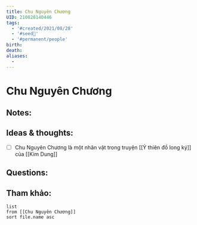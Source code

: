 ```yaml
---
title: Chu Nguyên Chương
UID: 210828140446
tags:
  - '#created/2021/08/28'
  - '#seed🥜'
  - '#permanent/people'
birth: 
death: 
aliases:
  - 
---
```

# Chu Nguyên Chương

## Notes:


## Ideas & thoughts:
- [ ] Chu Nguyên Chương là một nhân vật trong truyện [[Ỷ thiên đồ long ký]] của [[Kim Dung]]
## Questions:


## Tham khảo:
```dataview
list
from [[Chu Nguyên Chương]]
sort file.name asc
```